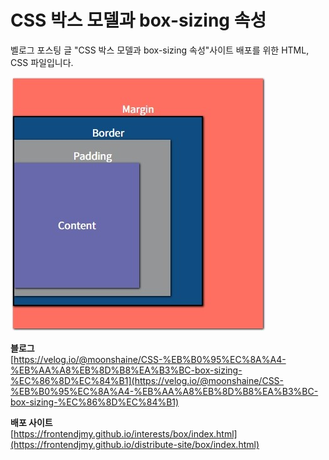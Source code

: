 # CSS 박스 모델과 box-sizing 속성

벨로그 포스팅 글 "CSS 박스 모델과 box-sizing 속성"사이트
배포를 위한 HTML, CSS 파일입니다.

![box-model](./box-model.JPG)

**블로그**  
[https://velog.io/@moonshaine/CSS-%EB%B0%95%EC%8A%A4-%EB%AA%A8%EB%8D%B8%EA%B3%BC-box-sizing-%EC%86%8D%EC%84%B1](https://velog.io/@moonshaine/CSS-%EB%B0%95%EC%8A%A4-%EB%AA%A8%EB%8D%B8%EA%B3%BC-box-sizing-%EC%86%8D%EC%84%B1)

**배포 사이트**  
[https://frontendjmy.github.io/interests/box/index.html](https://frontendjmy.github.io/distribute-site/box/index.html)
